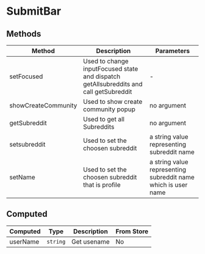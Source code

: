 # SubmitBar

## Methods

<!-- @vuese:SubmitBar:methods:start -->
|Method|Description|Parameters|
|---|---|---|
|setFocused|Used to change inputFocused state and dispatch getAllsubreddits and call getSubreddit|-|
|showCreateCommunity|Used to show create community popup|no argument|
|getSubreddit|Used to  get all Subreddits|no argument|
|setsubreddit|Used to  set the choosen subreddit|a string value representing subreddit name|
|setName|Used to  set the choosen subreddit that is profile|a string value representing subreddit name which is user name|

<!-- @vuese:SubmitBar:methods:end -->


## Computed

<!-- @vuese:SubmitBar:computed:start -->
|Computed|Type|Description|From Store|
|---|---|---|---|
|userName|`string`|Get usename|No|

<!-- @vuese:SubmitBar:computed:end -->


